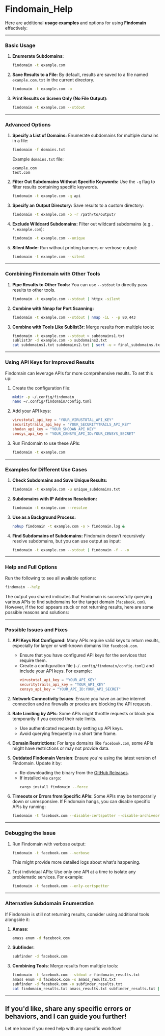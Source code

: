 # Findomain_Help
Here are additional **usage examples** and options for using **Findomain** effectively:

---

### **Basic Usage**
1. **Enumerate Subdomains:**
   ```bash
   findomain -t example.com
   ```

2. **Save Results to a File:**
   By default, results are saved to a file named `example.com.txt` in the current directory.
   ```bash
   findomain -t example.com -o
   ```

3. **Print Results on Screen Only (No File Output):**
   ```bash
   findomain -t example.com --stdout
   ```

---

### **Advanced Options**
1. **Specify a List of Domains:**
   Enumerate subdomains for multiple domains in a file:
   ```bash
   findomain -f domains.txt
   ```
   Example `domains.txt` file:
   ```
   example.com
   test.com
   ```

2. **Filter Out Subdomains Without Specific Keywords:**
   Use the `-q` flag to filter results containing specific keywords.
   ```bash
   findomain -t example.com -q api
   ```

3. **Specify an Output Directory:**
   Save results to a custom directory:
   ```bash
   findomain -t example.com -o -r /path/to/output/
   ```

4. **Exclude Wildcard Subdomains:**
   Filter out wildcard subdomains (e.g., `*.example.com`):
   ```bash
   findomain -t example.com --unique
   ```

5. **Silent Mode:**
   Run without printing banners or verbose output:
   ```bash
   findomain -t example.com --silent
   ```

---

### **Combining Findomain with Other Tools**
1. **Pipe Results to Other Tools:**
   You can use `--stdout` to directly pass results to other tools.
   ```bash
   findomain -t example.com --stdout | httpx -silent
   ```

2. **Combine with Nmap for Port Scanning:**
   ```bash
   findomain -t example.com --stdout | nmap -iL - -p 80,443
   ```

3. **Combine with Tools Like Sublist3r:**
   Merge results from multiple tools:
   ```bash
   findomain -t example.com --stdout > subdomains1.txt
   sublist3r -d example.com -o subdomains2.txt
   cat subdomains1.txt subdomains2.txt | sort -u > final_subdomains.txt
   ```

---

### **Using API Keys for Improved Results**
Findomain can leverage APIs for more comprehensive results. To set this up:

1. Create the configuration file:
   ```bash
   mkdir -p ~/.config/findomain
   nano ~/.config/findomain/config.toml
   ```

2. Add your API keys:
   ```toml
   virustotal_api_key = "YOUR_VIRUSTOTAL_API_KEY"
   securitytrails_api_key = "YOUR_SECURITYTRAILS_API_KEY"
   shodan_api_key = "YOUR_SHODAN_API_KEY"
   censys_api_key = "YOUR_CENSYS_API_ID:YOUR_CENSYS_SECRET"
   ```
   
3. Run Findomain to use these APIs:
   ```bash
   findomain -t example.com
   ```

---

### **Examples for Different Use Cases**
1. **Check Subdomains and Save Unique Results:**
   ```bash
   findomain -t example.com -u unique_subdomains.txt
   ```

2. **Subdomains with IP Address Resolution:**
   ```bash
   findomain -t example.com --resolve
   ```

3. **Use as a Background Process:**
   ```bash
   nohup findomain -t example.com -o > findomain.log &
   ```

4. **Find Subdomains of Subdomains:**
   Findomain doesn’t recursively resolve subdomains, but you can use output as input:
   ```bash
   findomain -t example.com --stdout | findomain -f - -o
   ```

---

### **Help and Full Options**
Run the following to see all available options:
```bash
findomain --help
```
The output you shared indicates that Findomain is successfully querying various APIs to find subdomains for the target domain (`facebook.com`). However, if the tool appears stuck or not returning results, here are some possible reasons and solutions:

---

### **Possible Issues and Fixes**
1. **API Keys Not Configured**:
   Many APIs require valid keys to return results, especially for larger or well-known domains like `facebook.com`. 
   - Ensure that you have configured API keys for the services that require them.
   - Create a configuration file (`~/.config/findomain/config.toml`) and include your API keys. For example:
     ```toml
     virustotal_api_key = "YOUR_API_KEY"
     securitytrails_api_key = "YOUR_API_KEY"
     censys_api_key = "YOUR_API_ID:YOUR_API_SECRET"
     ```

2. **Network Connectivity Issues**:
   Ensure you have an active internet connection and no firewalls or proxies are blocking the API requests.

3. **Rate Limiting by APIs**:
   Some APIs might throttle requests or block you temporarily if you exceed their rate limits.
   - Use authenticated requests by setting up API keys.
   - Avoid querying frequently in a short time frame.

4. **Domain Restrictions**:
   For large domains like `facebook.com`, some APIs might have restrictions or may not provide data.

5. **Outdated Findomain Version**:
   Ensure you're using the latest version of Findomain. Update it by:
   - Re-downloading the binary from the [GitHub Releases](https://github.com/findomain/findomain/releases).
   - If installed via `cargo`:
     ```bash
     cargo install findomain --force
     ```

6. **Timeouts or Errors from Specific APIs**:
   Some APIs may be temporarily down or unresponsive. If Findomain hangs, you can disable specific APIs by running:
   ```bash
   findomain -t facebook.com --disable-certspotter --disable-archiveorg
   ```

---

### **Debugging the Issue**
1. Run Findomain with verbose output:
   ```bash
   findomain -t facebook.com --verbose
   ```
   This might provide more detailed logs about what's happening.

2. Test individual APIs:
   Use only one API at a time to isolate any problematic services. For example:
   ```bash
   findomain -t facebook.com --only-certspotter
   ```

---

### **Alternative Subdomain Enumeration**
If Findomain is still not returning results, consider using additional tools alongside it:

1. **Amass**:
   ```bash
   amass enum -d facebook.com
   ```

2. **Subfinder**:
   ```bash
   subfinder -d facebook.com
   ```

3. **Combining Tools**:
   Merge results from multiple tools:
   ```bash
   findomain -t facebook.com --stdout > findomain_results.txt
   amass enum -d facebook.com -o amass_results.txt
   subfinder -d facebook.com -o subfinder_results.txt
   cat findomain_results.txt amass_results.txt subfinder_results.txt | sort -u > final_results.txt
   ```

---

If you'd like, share any specific errors or behaviors, and I can guide you further!
---

Let me know if you need help with any specific workflow!
